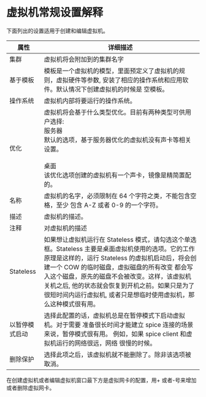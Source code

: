 # 虚拟机常规设置解释

下面列出的设置适用于创建和编辑虚拟机。

|属性|详细描述|
|----|--------|
|集群|虚拟机将会附加到的集群名字|
|基于模板|模板是一个虚拟机的模型，里面预定义了虚拟机的规则，虚拟硬件等参数, 安装了相应的操作系统和应用软件。默认情况下创建虚拟机的时候是 空模板。|
|操作系统|虚拟机内部将要运行的操作系统。|
|优化|虚拟机将会基于什么类型优化。目前有两种类型可供用户选择:<br/>服务器<br/>默认的选项，基于服务器优化的虚拟机没有声卡等相关设置。<br/><br/>桌面<br/>该优化选项创建的虚拟机有一个声卡，镜像是精简置配的。|
|名称|虚拟机的名字，必须限制在 64 个字符之类，不能包含空格，至少 包含 A-Z 或者 0-9 的一个字符。|
|描述|虚拟机的描述。|
|注释|对虚拟机的描述|
|Stateless|如果想让虚拟机运行在 Stateless 模式，请勾选这个单选框。Stateless 主要是桌面虚拟机使用的选项。它的工作原理是这样的，运行 Stateless 的虚拟机启动后，将会创建一个 COW 的临时磁盘，虚拟磁盘的所有改变 都会写入这个磁盘，原先的磁盘不会被改变。这样，该虚拟机关机之后, 他的状态就会恢复到开机之前。如果只是为了很短时间内运行虚拟机, 或者只是想临时使用虚拟机，那么这种模式很有用。|
|以暂停模式启动|选择此配置的话，虚拟机总是在暂停模式下启动虚拟机。对于需要 准备很长时间才能建立 spice 连接的场景来说，暂停模式很有用。 例如，如果 spice client 和虚拟机运行的网络很远，网络 很慢的时候。|
|删除保护|选择此项之后，该虚拟机就不能删除了。除非该选项被取消。|

在创建虚拟机或者编辑虚拟机窗口最下方是虚拟网卡的配置，用+
或者-号来增加或者删除虚拟网卡。
